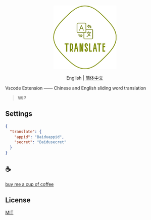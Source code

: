 <p align="center">
<img height="200" src="./assets/kv.png" alt="vscode-translate">
</p>
<p align="center"> English | <a href="./README_zh.md">简体中文</a></p>

Vscode Extension  ——  Chinese and English sliding word translation

>WIP

## Settings
```json
{
  "translate": {
    "appid": "Baiduappid",
    "secret": "Baidusecret"
  }
}
```

## :coffee:

[buy me a cup of coffee](https://github.com/Simon-He95/sponsor)

## License

[MIT](./license)
